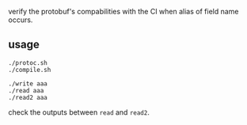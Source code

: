 
verify the protobuf's compabilities with the CI when alias of field name occurs.

## usage

```
./protoc.sh
./compile.sh

./write aaa
./read aaa
./read2 aaa
```

check the outputs between `read` and `read2`.

